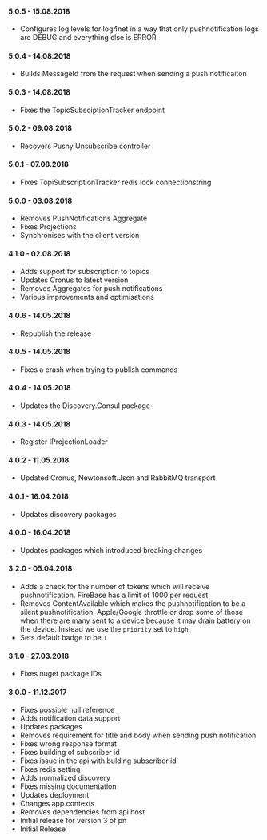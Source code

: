 #### 5.0.5 - 15.08.2018
* Configures log levels for log4net in a way that only pushnotification logs are DEBUG and everything else is ERROR

#### 5.0.4 - 14.08.2018
* Builds MessageId from the request when sending a push notificaiton

#### 5.0.3 - 14.08.2018
* Fixes the TopicSubsciptionTracker endpoint

#### 5.0.2 - 09.08.2018
* Recovers Pushy Unsubscribe controller

#### 5.0.1 - 07.08.2018
* Fixes TopiSubscriptionTracker redis lock connectionstring 

#### 5.0.0 - 03.08.2018
* Removes PushNotifications Aggregate
* Fixes Projections
* Synchronises with the client version

#### 4.1.0 - 02.08.2018
* Adds support for subscription to topics
* Updates Cronus to latest version
* Removes Aggregates for push notifications
* Various improvements and optimisations

#### 4.0.6 - 14.05.2018
* Republish the release

#### 4.0.5 - 14.05.2018
* Fixes a crash when trying to publish commands

#### 4.0.4 - 14.05.2018
* Updates the Discovery.Consul package

#### 4.0.3 - 14.05.2018
* Register IProjectionLoader

#### 4.0.2 - 11.05.2018
* Updated Cronus, Newtonsoft.Json and RabbitMQ transport

#### 4.0.1 - 16.04.2018
* Updates discovery packages

#### 4.0.0 - 16.04.2018
* Updates packages which introduced breaking changes

#### 3.2.0 - 05.04.2018
* Adds a check for the number of tokens which will receive pushnotification. FireBase has a limit of 1000 per request
* Removes ContentAvailable which makes the pushnotification to be a silent pushnotification. Apple/Google throttle or drop some of those when there are many sent to a device because it may drain battery on the device. Instead we use the `priority` set to `high`.
* Sets default badge to be `1`

#### 3.1.0 - 27.03.2018
* Fixes nuget package IDs

#### 3.0.0 - 11.12.2017
* Fixes possible null reference
* Adds notification data support
* Updates packages
* Removes requirement for title and body when sending push notification
* Fixes wrong response format
* Fixes building of subscriber id
* Fixes issue in the api with bulding subscriber id
* Fixes redis setting
* Adds normalized discovery
* Fixes missing documentation
* Updates deployment
* Changes app contexts
* Removes dependencies from api host
* Initial release for version 3 of pn
* Initial Release
